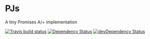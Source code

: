PJs
===

A tiny Promises A/+ implementation

[![Travis build status](http://img.shields.io/travis/jridgewell/pjs.svg?style=flat)](https://travis-ci.org/jridgewell/pjs)
[![Dependency Status](https://david-dm.org/jridgewell/pjs.svg)](https://david-dm.org/jridgewell/pjs)
[![devDependency Status](https://david-dm.org/jridgewell/pjs/dev-status.svg)](https://david-dm.org/jridgewell/pjs#info=devDependencies)
